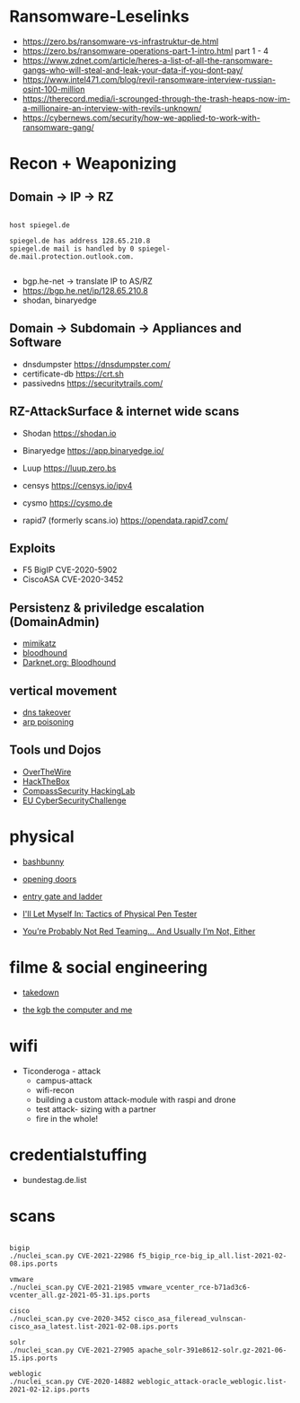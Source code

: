 
# Ransomware-Leselinks



- https://zero.bs/ransomware-vs-infrastruktur-de.html
- https://zero.bs/ransomware-operations-part-1-intro.html part 1 - 4
- https://www.zdnet.com/article/heres-a-list-of-all-the-ransomware-gangs-who-will-steal-and-leak-your-data-if-you-dont-pay/
- https://www.intel471.com/blog/revil-ransomware-interview-russian-osint-100-million
- https://therecord.media/i-scrounged-through-the-trash-heaps-now-im-a-millionaire-an-interview-with-revils-unknown/
- https://cybernews.com/security/how-we-applied-to-work-with-ransomware-gang/




# Recon + Weaponizing


## Domain -> IP -> RZ


~~~

host spiegel.de

spiegel.de has address 128.65.210.8
spiegel.de mail is handled by 0 spiegel-de.mail.protection.outlook.com.


~~~

- bgp.he-net -> translate IP to AS/RZ
- https://bgp.he.net/ip/128.65.210.8
- shodan, binaryedge



## Domain -> Subdomain -> Appliances and Software

- dnsdumpster https://dnsdumpster.com/
- certificate-db https://crt.sh
- passivedns https://securitytrails.com/


## RZ-AttackSurface & internet wide scans

- Shodan https://shodan.io
- Binaryedge https://app.binaryedge.io/
- Luup https://luup.zero.bs
- censys https://censys.io/ipv4
- cysmo https://cysmo.de

- rapid7 (formerly scans.io) https://opendata.rapid7.com/

## Exploits 

- F5 BigIP CVE-2020-5902
- CiscoASA CVE-2020-3452



## Persistenz & priviledge escalation (DomainAdmin)


- [mimikatz](https://blog.varonis.de/was-ist-mimikatz-eine-einfuhrung/)
- [bloodhound](https://www.pentestpartners.com/security-blog/bloodhound-walkthrough-a-tool-for-many-tradecrafts/)
- [Darknet.org: Bloodhound](https://www.darknet.org.uk/2019/06/bloodhound-hacking-active-directory-trust-relationships/)

## vertical movement

- [dns takeover](https://blog.fox-it.com/2018/01/11/mitm6-compromising-ipv4-networks-via-ipv6/)
- [arp poisoning](https://en.wikipedia.org/wiki/ARP_spoofing)

## Tools und Dojos

- [OverTheWire](https://overthewire.org/wargames/)
- [HackTheBox](https://www.hackthebox.eu/)
- [CompassSecurity HackingLab](https://compass-security.com/de/produkte/hacking-lab)
- [EU CyberSecurityChallenge](https://compass-security.com/de/news/detail/cyber-security-challenge-germany)

# physical

- [bashbunny](https://shop.hak5.org/products/bash-bunny)

- [opening doors](https://www.youtube.com/watch?v=SDl4AO4ancI)
- [entry gate and ladder ](https://www.youtube.com/watch?v=LQCEshM03IY)
- [I'll Let Myself In: Tactics of Physical Pen Tester](https://www.youtube.com/watch?v=rnmcRTnTNC8)
- [You’re Probably Not Red Teaming... And Usually I’m Not, Either](https://www.youtube.com/watch?v=mj2iSdBw4-0)

# filme & social engineering

- [takedown](https://www.youtube.com/watch?v=md-3lzwqeek)

- [the kgb the computer and me](https://www.youtube.com/watch?v=EcKxaq1FTac)


# wifi

- Ticonderoga - attack
  - campus-attack
  - wifi-recon
  - building a custom attack-module with raspi and drone
  - test attack- sizing with a partner
  - fire in the whole!  


# credentialstuffing


- bundestag.de.list



# scans

~~~

bigip 
./nuclei_scan.py CVE-2021-22986 f5_bigip_rce-big_ip_all.list-2021-02-08.ips.ports

vmware
./nuclei_scan.py CVE-2021-21985 vmware_vcenter_rce-b71ad3c6-vcenter_all.gz-2021-05-31.ips.ports

cisco 
./nuclei_scan.py cve-2020-3452 cisco_asa_fileread_vulnscan-cisco_asa_latest.list-2021-02-08.ips.ports

solr
./nuclei_scan.py CVE-2021-27905 apache_solr-391e8612-solr.gz-2021-06-15.ips.ports

weblogic
./nuclei_scan.py CVE-2020-14882 weblogic_attack-oracle_weblogic.list-2021-02-12.ips.ports


~~~
